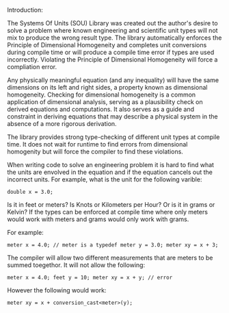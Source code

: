  Introduction:
 
 The Systems Of Units (SOU) Library was created out the author's desire to solve a problem where
 known engineering and scientific unit types will not mix to produce the wrong result type.  The library
 automatically enforces the Principle of Dimensional Homogeneity and completes unit conversions during compile time or
 will produce a compile time error if types are used incorrectly.  Violating the Principle of Dimensional Homogeneity
 will force a compliation error.

 Any physically meaningful equation (and any inequality) will have the same dimensions on its left and 
 right sides, a property known as dimensional homogeneity. Checking for dimensional homogeneity is a 
 common application of dimensional analysis, serving as a plausibility check on derived equations and 
 computations. It also serves as a guide and constraint in deriving equations that may describe a 
 physical system in the absence of a more rigorous derivation.

 The library provides strong type-checking of different unit types at compile time.  It does not wait for
 runtime to find errors from dimensional homogenity but will force the compiler to find these violations.

 When writing code to solve an engineering problem it is hard to find what the units are envolved in
 the equation and if the equation cancels out the incorrect units.  For example, what is the unit 
 for the following varible:

 `double x = 3.0;`
 
Is it in feet or meters?  Is Knots or Kilometers per Hour?  Or is it in grams or Kelvin?
 If the types can be enforced at compile time where only meters would work with meters and
 grams would only work with grams.

 For example:

 `meter x = 4.0; // meter is a typedef
 meter y = 3.0;
 meter xy = x + 3;`

 The compiler will allow two different measurements that are meters to be summed toegethor.
 It will not allow the following:

 `meter x = 4.0;
 feet y = 10;
 meter xy = x + y; // error`

 However the following would work:

 `meter xy = x + conversion_cast<meter>(y);`

